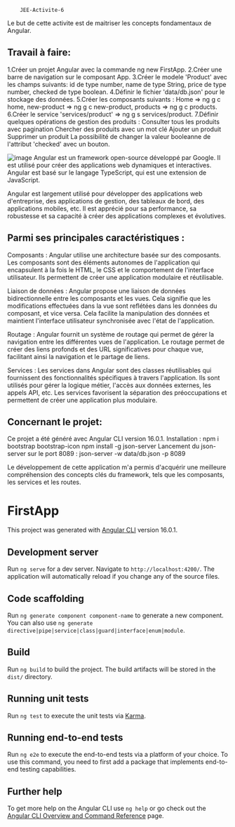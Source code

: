         JEE-Activite-6 
Le but de cette activite est de maitriser les concepts fondamentaux de Angular.

Travail à faire:
-
  1.Créer un projet Angular avec la commande ng new FirstApp.
  2.Créer une barre de navigation sur le composant App.
  3.Créer le modele 'Product' avec les champs suivants:
      id de type number,
      name de type String,
      price de type number,
      checked de type boolean.
  4.Définir le fichier 'data/db.json' pour le stockage des données.
  5.Créer les composants suivants :
      Home => ng g c home,
      new-product => ng g c new-product,
      products => ng g c products.
  6.Créer le service 'services/product' => ng g s services/product.
  7.Définir quelques opérations de gestion des produits :
      Consulter tous les produits avec pagination
      Chercher des produits avec un mot clé
      Ajouter un produit
      Supprimer un produit
      La possibilité de changer la valeur booleanne de l'attribut 'checked' avec un bouton.


![image](https://github.com/Moujoudrana/Atelier6_JEE/assets/93864104/4bd33de4-f1b5-4463-b4b3-572714b038fa)
Angular est un framework open-source développé par Google. Il est utilisé pour créer des applications web dynamiques et interactives. Angular est basé sur le langage TypeScript, qui est une extension de JavaScript.

Angular est largement utilisé pour développer des applications web d'entreprise, des applications de gestion, des tableaux de bord, des applications mobiles, etc. Il est apprécié pour sa performance, sa robustesse et sa capacité à créer des applications complexes et évolutives.

Parmi ses principales caractéristiques :
-
Composants : Angular utilise une architecture basée sur des composants. Les composants sont des éléments autonomes de l'application qui encapsulent à la fois le HTML, le CSS et le comportement de l'interface utilisateur. Ils permettent de créer une application modulaire et réutilisable.

Liaison de données : Angular propose une liaison de données bidirectionnelle entre les composants et les vues. Cela signifie que les modifications effectuées dans la vue sont reflétées dans les données du composant, et vice versa. Cela facilite la manipulation des données et maintient l'interface utilisateur synchronisée avec l'état de l'application.

Routage : Angular fournit un système de routage qui permet de gérer la navigation entre les différentes vues de l'application. Le routage permet de créer des liens profonds et des URL significatives pour chaque vue, facilitant ainsi la navigation et le partage de liens.

Services : Les services dans Angular sont des classes réutilisables qui fournissent des fonctionnalités spécifiques à travers l'application. Ils sont utilisés pour gérer la logique métier, l'accès aux données externes, les appels API, etc. Les services favorisent la séparation des préoccupations et permettent de créer une application plus modulaire.

Concernant le projet:
-
Ce projet a été généré avec Angular CLI version 16.0.1.
Installation :
    npm i bootstrap bootstrap-icon
    npm install -g json-server
Lancement du json-server sur le port 8089 : 
    json-server -w data/db.json -p 8089


Le développement de cette application m'a permis d'acquérir une meilleure compréhension des concepts clés du framework, tels que les composants, les services et les routes.

# FirstApp

This project was generated with [Angular CLI](https://github.com/angular/angular-cli) version 16.0.1.

## Development server

Run `ng serve` for a dev server. Navigate to `http://localhost:4200/`. The application will automatically reload if you change any of the source files.

## Code scaffolding

Run `ng generate component component-name` to generate a new component. You can also use `ng generate directive|pipe|service|class|guard|interface|enum|module`.

## Build

Run `ng build` to build the project. The build artifacts will be stored in the `dist/` directory.

## Running unit tests

Run `ng test` to execute the unit tests via [Karma](https://karma-runner.github.io).

## Running end-to-end tests

Run `ng e2e` to execute the end-to-end tests via a platform of your choice. To use this command, you need to first add a package that implements end-to-end testing capabilities.

## Further help

To get more help on the Angular CLI use `ng help` or go check out the [Angular CLI Overview and Command Reference](https://angular.io/cli) page.
